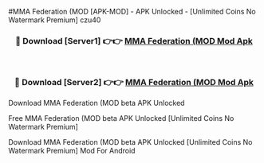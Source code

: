 #MMA Federation (MOD [APK-MOD] - APK Unlocked - [Unlimited Coins No Watermark Premium] czu40



<div align="center">

<h3>🔴 Download [Server1] 👉👉 <a href="https://momento.my/?title=MMA_Federation_(MOD">MMA Federation (MOD Mod Apk</a></h3><br>

<h3>🔴 Download [Server2] 👉👉 <a href="https://momento.my/?title=MMA_Federation_(MOD">MMA Federation (MOD Mod Apk</a></h3>
</div>



Download MMA Federation (MOD beta APK Unlocked

Free MMA Federation (MOD beta APK Unlocked [Unlimited Coins No Watermark Premium]

Download MMA Federation (MOD beta APK Unlocked [Unlimited Coins No Watermark Premium] Mod For Android
